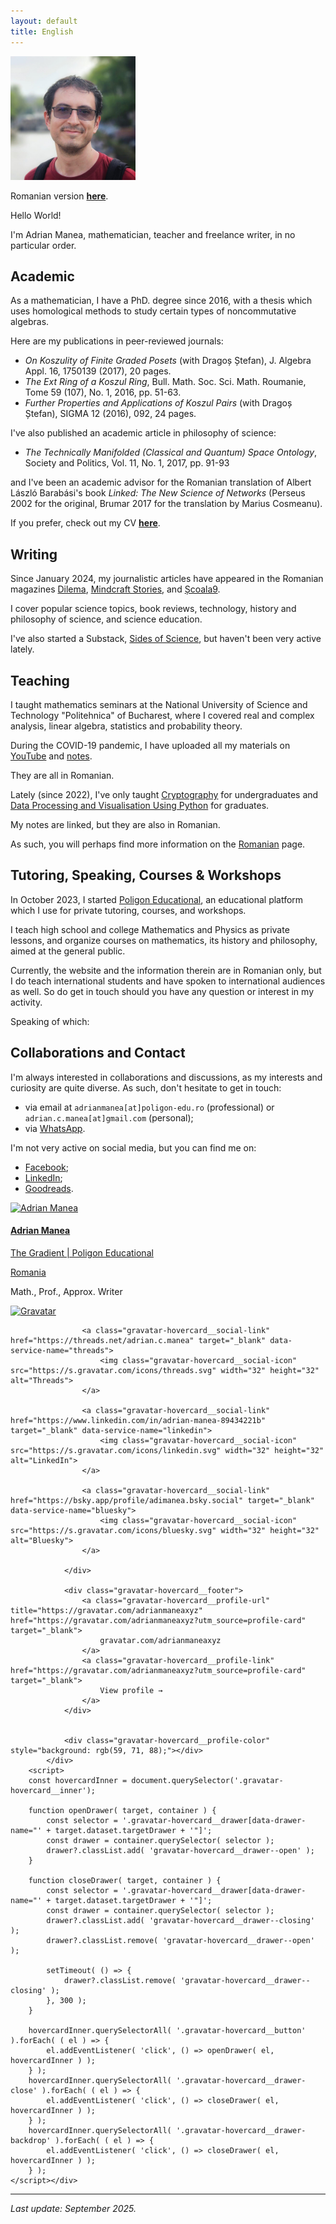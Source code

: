 ```yaml
---
layout: default
title: English
---
```


<!-- Google tag (gtag.js) -->
<script async src="https://www.googletagmanager.com/gtag/js?id=G-3VT5LTHWW6"></script>
<script>
  window.dataLayer = window.dataLayer || [];
  function gtag(){dataLayer.push(arguments);}
  gtag('js', new Date());

  gtag('config', 'G-3VT5LTHWW6');
</script>

<img src="./img/profil_square.jpg" alt="Adrian Manea" width="200"/>

Romanian version **[here](index.html)**.

Hello World!

I'm Adrian Manea, mathematician, teacher and freelance writer, in no particular order.

## Academic
As a mathematician, I have a PhD. degree since 2016, with a thesis which uses homological
methods to study certain types of noncommutative algebras.

Here are my publications in peer-reviewed journals:
- *On Koszulity of Finite Graded Posets* (with Dragoș Ștefan), J. Algebra Appl. 16, 1750139 (2017), 20 pages.
- *The Ext Ring of a Koszul Ring*, Bull. Math. Soc. Sci. Math. Roumanie, Tome 59 (107), No. 1, 2016, pp. 51-63.
- *Further Properties and Applications of Koszul Pairs* (with Dragoș Ștefan), SIGMA 12 (2016), 092, 24 pages.

I've also published an academic article in philosophy of science:
- *The Technically Manifolded (Classical and Quantum) Space Ontology*, Society and Politics, Vol. 11, No. 1, 2017, pp. 91-93

and I've been an academic advisor for the Romanian translation of Albert László Barabási's
book *Linked: The New Science of Networks* (Perseus 2002 for the original, Brumar 2017 for the
translation by Marius Cosmeanu).

If you prefer, check out my CV **[here]( ./assets/cv-manea-eng.pdf)**.

## Writing
Since January 2024, my journalistic articles have appeared in the Romanian magazines
[Dilema](https://www.dilema.ro/autor/adrian-manea), [Mindcraft Stories](https://mindcraftstories.ro/author/adrian-manea/),
and [Școala9](https://scoala9.ro/redactia/adrian-manea/239).

I cover popular science topics, book reviews, technology, history and philosophy of science,
and science education.

I've also started a Substack, [Sides of Science](https://sidesofscience.substack.com/), but
haven't been very active lately.

## Teaching
I taught mathematics seminars at the National University of Science and Technology
"Politehnica" of Bucharest, where I covered real and complex analysis, linear algebra,
statistics and probability theory.

During the COVID-19 pandemic, I have uploaded all my materials on [YouTube](https://www.youtube.com/@adrianmanea/videos) and [notes](https://drive.google.com/drive/folders/17tAYZr1smXJ6DIyqr9s7MqV-RcfvyheH?usp=drive_link).

They are all in Romanian.

Lately (since 2022), I've only taught [Cryptography](https://github.com/adimanea/criptografie-upb) 
for undergraduates and [Data Processing and Visualisation Using Python](https://github.com/adimanea/pvdp-upb) for graduates.

My notes are linked, but they are also in Romanian.

As such, you will perhaps find more information on the [Romanian]( ./index.md) page.

## Tutoring, Speaking, Courses & Workshops
In October 2023, I started [Poligon Educational](https://www.poligon-edu.ro/), an educational
platform which I use for private tutoring, courses, and workshops.

I teach high school and college Mathematics and Physics as private lessons, and
organize courses on mathematics, its history and philosophy, aimed at the general public.

Currently, the website and the information therein are in Romanian only, but
I do teach international students and have spoken to international audiences as well.
So do get in touch should you have any question or interest in my activity. 

Speaking of which:

## Collaborations and Contact
I'm always interested in collaborations and discussions, as my interests and
curiosity are quite diverse. As such, don't hesitate to get in touch:
- via email at `adrianmanea[at]poligon-edu.ro` (professional) or `adrian.c.manea[at]gmail.com` (personal);
- via [WhatsApp](https://wa.me/message/TPGIYUVXOY7ND1).

I'm not very active on social media, but you can find me on:
- [Facebook](https://facebook.com/adriancostinmanea);
- [LinkedIn](https://www.linkedin.com/in/adrian-manea-89434221b/);
- [Goodreads](https://www.goodreads.com/user/show/25653821-adrian-manea).

<div class="gravatar-hovercard"><style></style>
			<div class="gravatar-hovercard__inner">
				<div class="gravatar-hovercard__header-image" style="background: url(&quot;https://0.gravatar.com/userimage/271829184/0358bc0cc5155729884f72a3f08c1014?size=1024&quot;) 50% 50% / 100% no-repeat;"></div>
				<div class="gravatar-hovercard__header">
					<a class="gravatar-hovercard__avatar-link" href="https://gravatar.com/adrianmaneaxyz?utm_source=hovercard" target="_blank">
						<img class="gravatar-hovercard__avatar" src="https://1.gravatar.com/avatar/7d47079893e1820952a8b5a6cc1ca57fa50a9303844b493b6d5fb7f01a53fafb?s=256&amp;d=initials" width="104" height="104" alt="Adrian Manea">
					</a>
					<a class="gravatar-hovercard__personal-info-link" href="https://gravatar.com/adrianmaneaxyz?utm_source=hovercard" target="_blank">
						<h4 class="gravatar-hovercard__name">Adrian Manea</h4>
						<p class="gravatar-hovercard__job">The Gradient | Poligon Educational</p>
						<p class="gravatar-hovercard__location">Romania</p>
					</a>
				</div>
				<div class="gravatar-hovercard__body">
								<p class="gravatar-hovercard__description">Math., Prof., Approx. Writer</p>
							</div>
				<div class="gravatar-hovercard__social-links">
					<a class="gravatar-hovercard__social-link" href="https://gravatar.com/adrianmaneaxyz?utm_source=hovercard" target="_blank" data-service-name="gravatar">
						<img class="gravatar-hovercard__social-icon" src="https://s.gravatar.com/icons/gravatar.svg" width="32" height="32" alt="Gravatar">
					</a>
					
					<a class="gravatar-hovercard__social-link" href="https://threads.net/adrian.c.manea" target="_blank" data-service-name="threads">
						<img class="gravatar-hovercard__social-icon" src="https://s.gravatar.com/icons/threads.svg" width="32" height="32" alt="Threads">
					</a>
				
					<a class="gravatar-hovercard__social-link" href="https://www.linkedin.com/in/adrian-manea-89434221b" target="_blank" data-service-name="linkedin">
						<img class="gravatar-hovercard__social-icon" src="https://s.gravatar.com/icons/linkedin.svg" width="32" height="32" alt="LinkedIn">
					</a>
				
					<a class="gravatar-hovercard__social-link" href="https://bsky.app/profile/adimanea.bsky.social" target="_blank" data-service-name="bluesky">
						<img class="gravatar-hovercard__social-icon" src="https://s.gravatar.com/icons/bluesky.svg" width="32" height="32" alt="Bluesky">
					</a>
				
				</div>
				
				<div class="gravatar-hovercard__footer">
					<a class="gravatar-hovercard__profile-url" title="https://gravatar.com/adrianmaneaxyz" href="https://gravatar.com/adrianmaneaxyz?utm_source=profile-card" target="_blank">
						gravatar.com/adrianmaneaxyz
					</a>
					<a class="gravatar-hovercard__profile-link" href="https://gravatar.com/adrianmaneaxyz?utm_source=profile-card" target="_blank">
						View profile →
					</a>
				</div>
				
				
				<div class="gravatar-hovercard__profile-color" style="background: rgb(59, 71, 88);"></div>
			</div>
		<script>
		const hovercardInner = document.querySelector('.gravatar-hovercard__inner');

		function openDrawer( target, container ) {
			const selector = '.gravatar-hovercard__drawer[data-drawer-name="' + target.dataset.targetDrawer + '"]';
			const drawer = container.querySelector( selector );
			drawer?.classList.add( 'gravatar-hovercard__drawer--open' );
		}

		function closeDrawer( target, container ) {
			const selector = '.gravatar-hovercard__drawer[data-drawer-name="' + target.dataset.targetDrawer + '"]';
			const drawer = container.querySelector( selector );
			drawer?.classList.add( 'gravatar-hovercard__drawer--closing' );
			drawer?.classList.remove( 'gravatar-hovercard__drawer--open' );

			setTimeout( () => {
				drawer?.classList.remove( 'gravatar-hovercard__drawer--closing' );
			}, 300 );
		}

		hovercardInner.querySelectorAll( '.gravatar-hovercard__button' ).forEach( ( el ) => {
			el.addEventListener( 'click', () => openDrawer( el, hovercardInner ) );
		} );
		hovercardInner.querySelectorAll( '.gravatar-hovercard__drawer-close' ).forEach( ( el ) => {
			el.addEventListener( 'click', () => closeDrawer( el, hovercardInner ) );
		} );
		hovercardInner.querySelectorAll( '.gravatar-hovercard__drawer-backdrop' ).forEach( ( el ) => {
			el.addEventListener( 'click', () => closeDrawer( el, hovercardInner ) );
		} );
	</script></div>

---

*Last update: September 2025.*
